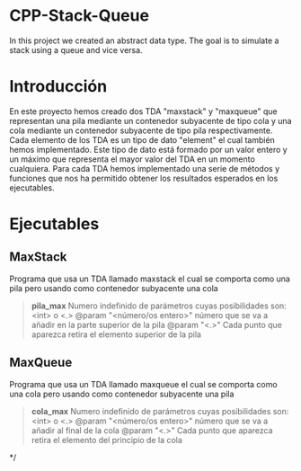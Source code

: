 # CPP-Stack-Queue
In this project we created an abstract data type. The goal is to simulate a stack using a queue and vice versa.


# Introducción

En este proyecto hemos creado dos TDA "maxstack" y "maxqueue" que representan una pila mediante un contenedor
subyacente de tipo cola y una cola mediante un contenedor subyacente de tipo pila respectivamente. Cada elemento
de los TDA es un tipo de dato "element" el cual también hemos implementado. Este tipo de dato está formado por un
valor entero y un máximo que representa el mayor valor del TDA en un momento cualquiera. Para cada TDA hemos implementado
una serie de métodos y funciones que nos ha permitido obtener los resultados esperados en los ejecutables.

# Ejecutables

## MaxStack

Programa que usa un TDA llamado maxstack el cual se comporta como una pila pero usando como contenedor subyacente una cola

> __pila_max__  Numero indefinido de parámetros cuyas posibilidades son: \<int\> o \<.\>
@param "<número/os entero>" número que se va a añadir en la parte superior de la pila
@param "<.>" Cada punto que aparezca retira el elemento superior de la pila

## MaxQueue

Programa que usa un TDA llamado maxqueue el cual se comporta como una cola pero usando como contenedor subyacente una pila

> __cola_max__  Numero indefinido de parámetros cuyas posibilidades son: \<int\> o \<.\>
@param "<número/os entero>" número que se va a añadir al final de la cola
@param "<.>" Cada punto que aparezca retira el elemento del principio de la cola


*/
